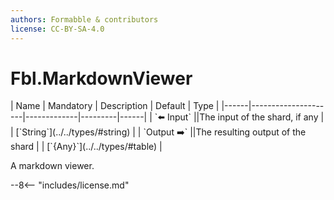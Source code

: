 ```yaml
---
authors: Formabble & contributors
license: CC-BY-SA-4.0
---
```



# Fbl.MarkdownViewer

<div class="sh-parameters" markdown="1">
| Name | Mandatory | Description | Default | Type |
|------|---------------------|-------------|---------|------|
| `⬅️ Input` ||The input of the shard, if any | | [`String`](../../types/#string) |
| `Output ➡️` ||The resulting output of the shard | | [`{Any}`](../../types/#table) |

</div>

A markdown viewer.

--8<-- "includes/license.md"

